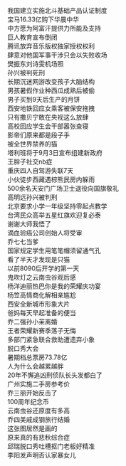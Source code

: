 我国建立实施北斗基础产品认证制度  
宝马16.33亿购下华晨中华  
中方愿为阿富汗提供力所能及支持  
巨人教育宣布倒闭  
腾讯放弃音乐版权独家授权权利  
肆意对他国军事干涉只会以失败收场  
樊振东刘诗雯机场照  
孙兴被判死刑  
长期沉迷网游改变孩子大脑结构  
男孩暑假作业种西瓜成熟后被偷  
男子买到9天后生产的月饼  
西安地铁回应女乘客被保安拖拽  
只有撒贝宁敢在央视这么放肆  
高校回应学生会干部嚣张查寝  
影帝们原来都是段子手  
被全世界禁养的猫  
塔利班将于9月3日宣布组建新政府  
王胖子社交nb症  
重庆四人自驾游失联7天  
小伙徒步西藏遇棕熊民房内躲雨  
500余名天安门广场卫士退役向国旗敬礼  
高明远孙兴被判刑  
北京要求小学一年级坚持零起点教学  
台湾民众高举五星红旗欢迎复必泰  
谢谢大师我悟了  
滴血验癌公司创始人将受审  
乔七七当爹  
国家规定学生用笔笔帽须留通气孔  
看了半天才发现是只猫  
以前8090后开学的第一天  
鬼吹灯之云南虫谷观后感  
杨洋迪丽热巴你是我的荣耀庆功宴  
杨笠高情商化解相亲尴尬  
西安全新城市形象大片  
爸妈每天早起准备的便当  
乔二强孙小茉离婚  
王者荣耀新赛季落子无悔  
多部门紧急联合救助遭遗弃小象  
脱口秀大会  
暑期档总票房73.78亿  
人为什么会越累越胖  
20年不懈追凶刑侦队长头发都白了  
广州实施二手房参考价  
乔三丽开始反击了  
100周年纪念币  
云南虫谷还原度有多高  
乔四美戚成钢旅行结婚  
这张图居然是画的  
原来真的有悲秋综合症  
邱瑞脱口秀吐槽抠门老板好精准  
李阳发声明否认家暴女儿  
